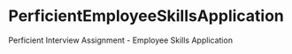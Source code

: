 # PerficientEmployeeSkillsApplication
Perficient Interview Assignment - Employee Skills Application
